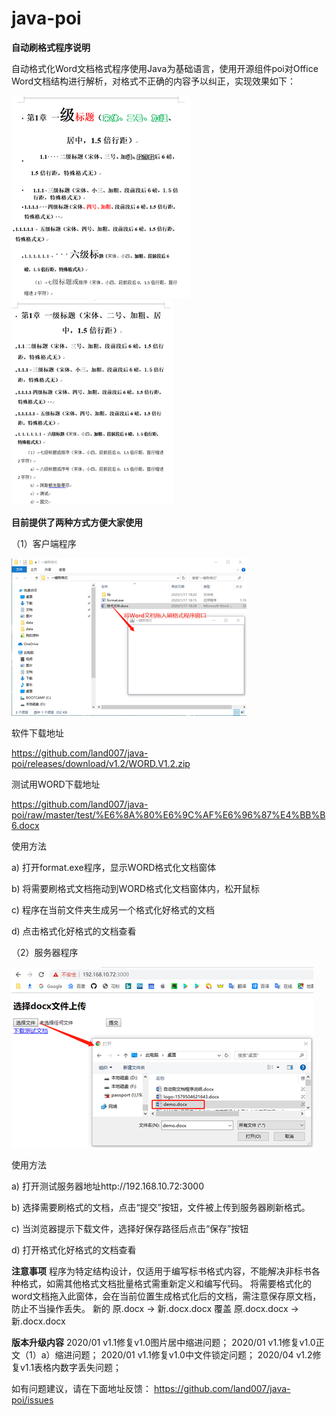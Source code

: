 # java-poi

**自动刷格式程序说明**

自动格式化Word文档格式程序使用Java为基础语言，使用开源组件poi对Office Word文档结构进行解析，对格式不正确的内容予以纠正，实现效果如下：

 ![img](image/微信图片_20200410124809.png)![img](image/微信图片_20200410124814.png)

**目前提供了两种方式方便大家使用**

（1）客户端程序

![img](image/微信图片_20200410124819.png)

软件下载地址

https://github.com/land007/java-poi/releases/download/v1.2/WORD.V1.2.zip

测试用WORD下载地址

https://github.com/land007/java-poi/raw/master/test/%E6%8A%80%E6%9C%AF%E6%96%87%E4%BB%B6.docx

使用方法

a)    打开format.exe程序，显示WORD格式化文档窗体

b)    将需要刷格式文档拖动到WORD格式化文档窗体内，松开鼠标

c)    程序在当前文件夹生成另一个格式化好格式的文档

d)    点击格式化好格式的文档查看

（2）服务器程序

![img](image/微信图片_20200410124825.png)

使用方法

a)    打开测试服务器地址http://192.168.10.72:3000

b)    选择需要刷格式的文档，点击“提交”按钮，文件被上传到服务器刷新格式。

c)    当浏览器提示下载文件，选择好保存路径后点击“保存”按钮

d)    打开格式化好格式的文档查看

**注意事项**
   程序为特定结构设计，仅适用于编写标书格式内容，不能解决非标书各种格式，如需其他格式文档批量格式需重新定义和编写代码。
   将需要格式化的word文档拖入此窗体，会在当前位置生成格式化后的文档，需注意保存原文档，防止不当操作丢失。
           新的    原.docx -> 新.docx.docx
           覆盖    原.docx.docx -> 新.docx.docx

**版本升级内容**
  2020/01 v1.1修复v1.0图片居中缩进问题；
  2020/01 v1.1修复v1.0正文（1）a）缩进问题；
  2020/01 v1.1修复v1.0中文件锁定问题；
  2020/04 v1.2修复v1.1表格内数字丢失问题；

 如有问题建议，请在下面地址反馈：
   https://github.com/land007/java-poi/issues

